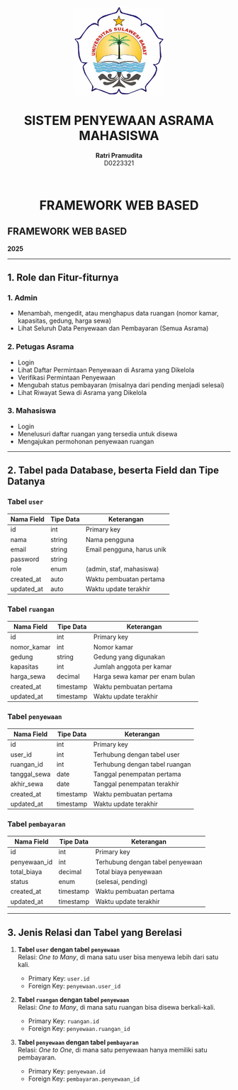 <div align="center">

  <img src="unsulbarlogo.jpg" alt="Logo Unsulbar" width="200"/>

  <h1>SISTEM PENYEWAAN ASRAMA MAHASISWA</h1>

  <p><strong>Ratri Pramudita</strong><br/>D0223321</p> <br>

  <h1> FRAMEWORK WEB BASED </h1>

</div>

## FRAMEWORK WEB BASED  
**2025**

---

## 1. Role dan Fitur-fiturnya

### 1. Admin
- Menambah, mengedit, atau menghapus data ruangan (nomor kamar, kapasitas, gedung, harga sewa)
- Lihat Seluruh Data Penyewaan dan Pembayaran (Semua Asrama)

### 2. Petugas Asrama
- Login  
- Lihat Daftar Permintaan Penyewaan di Asrama yang Dikelola  
- Verifikasi Permintaan Penyewaan  
- Mengubah status pembayaran (misalnya dari pending menjadi selesai)  
- Lihat Riwayat Sewa di Asrama yang Dikelola

### 3. Mahasiswa
- Login  
- Menelusuri daftar ruangan yang tersedia untuk disewa  
- Mengajukan permohonan penyewaan ruangan  

---

## 2. Tabel pada Database, beserta Field dan Tipe Datanya

### Tabel `user`

| Nama Field   | Tipe Data | Keterangan                         |
|--------------|-----------|-------------------------------------|
| id           | int       | Primary key                        |
| nama         | string    | Nama pengguna                      |
| email        | string    | Email pengguna, harus unik         |
| password     | string    |                                   |
| role         | enum      | (admin, staf, mahasiswa)           |
| created_at   | auto      | Waktu pembuatan pertama            |
| updated_at   | auto      | Waktu update terakhir              |

### Tabel `ruangan`

| Nama Field     | Tipe Data | Keterangan                            |
|----------------|-----------|----------------------------------------|
| id             | int       | Primary key                           |
| nomor_kamar    | int       | Nomor kamar                           |
| gedung         | string    | Gedung yang digunakan                 |
| kapasitas      | int       | Jumlah anggota per kamar              |
| harga_sewa     | decimal   | Harga sewa kamar per enam bulan       |
| created_at     | timestamp | Waktu pembuatan pertama               |
| updated_at     | timestamp | Waktu update terakhir                 |

### Tabel `penyewaan`

| Nama Field     | Tipe Data | Keterangan                            |
|----------------|-----------|----------------------------------------|
| id             | int       | Primary key                           |
| user_id        | int       | Terhubung dengan tabel user           |
| ruangan_id     | int       | Terhubung dengan tabel ruangan        |
| tanggal_sewa   | date      | Tanggal penempatan pertama            |
| akhir_sewa     | date      | Tanggal penempatan terakhir           |
| created_at     | timestamp | Waktu pembuatan pertama               |
| updated_at     | timestamp | Waktu update terakhir                 |

### Tabel `pembayaran`

| Nama Field     | Tipe Data | Keterangan                            |
|----------------|-----------|----------------------------------------|
| id             | int       | Primary key                           |
| penyewaan_id   | int       | Terhubung dengan tabel penyewaan      |
| total_biaya    | decimal   | Total biaya penyewaan                 |
| status         | enum      | (selesai, pending)                    |
| created_at     | timestamp | Waktu pembuatan pertama               |
| updated_at     | timestamp | Waktu update terakhir                 |

---

## 3. Jenis Relasi dan Tabel yang Berelasi

1. **Tabel `user` dengan tabel `penyewaan`**  
   Relasi: *One to Many*, di mana satu user bisa menyewa lebih dari satu kali.  
   - Primary Key: `user.id`  
   - Foreign Key: `penyewaan.user_id`

2. **Tabel `ruangan` dengan tabel `penyewaan`**  
   Relasi: *One to Many*, di mana satu ruangan bisa disewa berkali-kali.  
   - Primary Key: `ruangan.id`  
   - Foreign Key: `penyewaan.ruangan_id`

3. **Tabel `penyewaan` dengan tabel `pembayaran`**  
   Relasi: *One to One*, di mana satu penyewaan hanya memiliki satu pembayaran.  
   - Primary Key: `penyewaan.id`  
   - Foreign Key: `pembayaran.penyewaan_id`

